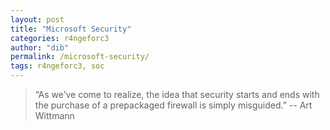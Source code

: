 ```yaml
---
layout: post
title: "Microsoft Security"
categories: r4ngeforc3
author: "dib"
permalink: /microsoft-security/
tags: r4ngeforc3, soc
---
```


>  “As we’ve come to realize, the idea that security starts and ends with the purchase of a prepackaged firewall is simply misguided.” -- Art Wittmann